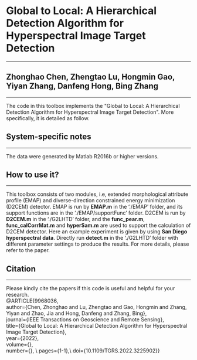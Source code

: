 # Global to Local: A Hierarchical Detection Algorithm for Hyperspectral Image Target Detection
----------
## Zhonghao Chen, Zhengtao Lu, Hongmin Gao, Yiyan Zhang, Danfeng Hong, Bing Zhang
----------
The code in this toolbox implements the "Global to Local: A Hierarchical Detection Algorithm for Hyperspectral Image Target Detection". More specifically, it is detailed as follow.
## System-specific notes
----------
The data were generated by Matlab R2016b or higher versions. 

## How to use it?
----------

This toolbox consists of two modules, i.e, extended morphological attribute profile (EMAP) and diverse-direction constrained energy minimization (D2CEM) detector. EMAP is run by **EMAP.m** in the ‘./EMAP’ folder, and its support functions are in the ‘./EMAP/supportFunc’ folder. D2CEM is run by **D2CEM.m** in the ‘./G2LHTD’ folder, and the **func_pear.m**, **func_calCorrMat.m** and **hyperSam.m** are used to support the calculation of D2CEM detector.
Here an example experiment is given by using **San Diego hyperspectral data**. Directly run **detect.m** in the ‘./G2LHTD’ folder with different parameter settings to produce the results. For more details, please refer to the paper.


## Citation
----------
Please kindly cite the papers if this code is useful and helpful for your research.\
@ARTICLE{9968036,\
  author={Chen, Zhonghao and Lu, Zhengtao and Gao, Hongmin and Zhang, Yiyan and Zhao, Jia and Hong, Danfeng and Zhang, Bing},\
  journal={IEEE Transactions on Geoscience and Remote Sensing}, \
  title={Global to Local: A Hierarchical Detection Algorithm for Hyperspectral Image Target Detection}, \
  year={2022}, \
  volume={}, \
  number={}, \ 
  pages={1-1},\ 
  doi={10.1109/TGRS.2022.3225902}}
